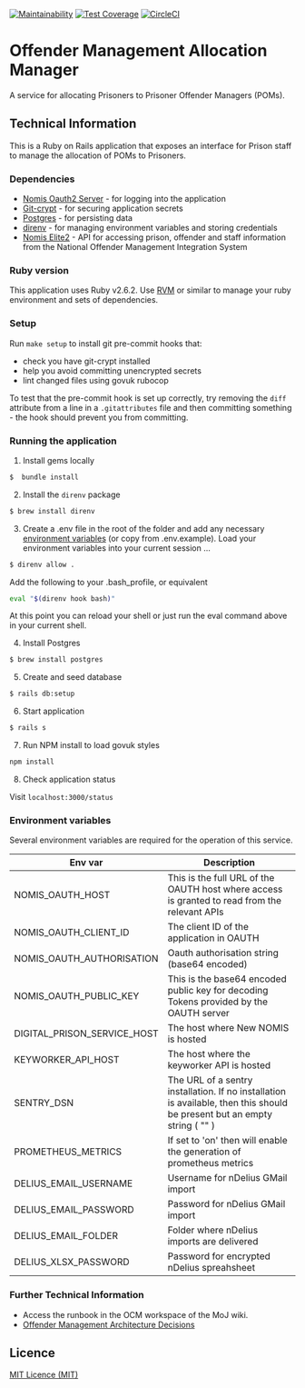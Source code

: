 [![Maintainability](https://api.codeclimate.com/v1/badges/00cf8469d692073171ce/maintainability)](https://codeclimate.com/github/ministryofjustice/offender-management-allocation-manager/maintainability) [![Test Coverage](https://api.codeclimate.com/v1/badges/00cf8469d692073171ce/test_coverage)](https://codeclimate.com/github/ministryofjustice/offender-management-allocation-manager/test_coverage) [![CircleCI](https://circleci.com/gh/ministryofjustice/offender-management-allocation-manager.svg?style=svg)](https://circleci.com/gh/ministryofjustice/offender-management-allocation-manager)

# Offender Management Allocation Manager

A service for allocating Prisoners to Prisoner Offender Managers (POMs).

## Technical Information

This is a Ruby on Rails application that exposes an interface for Prison staff
to manage the allocation of POMs to Prisoners.

### Dependencies

- [Nomis Oauth2 Server](https://github.com/ministryofjustice/nomis-oauth2-server) - for logging into the application
- [Git-crypt](https://github.com/AGWA/git-crypt) - for securing application secrets
- [Postgres](https://www.postgresql.org) - for persisting data
- [direnv](https://direnv.net/) - for managing environment variables and storing credentials
- [Nomis Elite2](https://github.com/ministryofjustice/elite2-api) - API for accessing prison, offender and staff information from the National Offender Management Integration System

### Ruby version

This application uses Ruby v2.6.2. Use [RVM](https://rvm.io/) or similar to manage your ruby environment and sets of dependencies.

### Setup

Run `make setup` to install git pre-commit hooks that:
- check you have git-crypt installed
- help you avoid committing unencrypted secrets
- lint changed files using govuk rubocop

To test that the pre-commit hook is set up correctly, try removing the `diff`
attribute from a line in a `.gitattributes` file and then committing something -
the hook should prevent you from committing.

### Running the application

1. Install gems locally

```sh
$  bundle install
```

2. Install the `direnv` package

```sh
$ brew install direnv
```

3. Create a .env file in the root of the folder and add any necessary [environment variables](#environment-variables) (or copy from .env.example). Load your environment variables into your current session ...

```sh
$ direnv allow .
```

Add the following to your .bash_profile, or equivalent

```sh
eval "$(direnv hook bash)"
```

At this point you can reload your shell or just run the eval command above in your current shell.

4. Install Postgres

```sh
$ brew install postgres
```

5. Create and seed database

```sh
$ rails db:setup
```

6. Start application

```sh
$ rails s
```

7. Run NPM install to load govuk styles

```sh
npm install
```

8. Check application status

Visit `localhost:3000/status`


### Environment variables

Several environment variables are required for the operation of this service.

| Env var  | Description  |
|---|---|
| NOMIS_OAUTH_HOST  |  This is the full URL of the OAUTH host where access is granted to read from the relevant APIs |
| NOMIS_OAUTH_CLIENT_ID | The client ID of the application in OAUTH |
| NOMIS_OAUTH_AUTHORISATION | Oauth authorisation string (base64 encoded) |
| NOMIS_OAUTH_PUBLIC_KEY  | This is the base64 encoded public key for decoding Tokens provided by the OAUTH server |
| DIGITAL_PRISON_SERVICE_HOST | The host where New NOMIS is hosted |
| KEYWORKER_API_HOST | The host where the keyworker API is hosted |
| SENTRY_DSN | The URL of a sentry installation. If no installation is available, then this should be present but an empty string ( "" )|
| PROMETHEUS_METRICS | If set to 'on' then will enable the generation of prometheus metrics |
| DELIUS_EMAIL_USERNAME | Username for nDelius GMail import |
| DELIUS_EMAIL_PASSWORD | Password for nDelius GMail import |
| DELIUS_EMAIL_FOLDER | Folder where nDelius imports are delivered |
| DELIUS_XLSX_PASSWORD | Password for encrypted nDelius spreahsheet |


### Further Technical Information

- Access the runbook in the OCM workspace of the MoJ wiki.
- [Offender Management Architecture Decisions](https://github.com/ministryofjustice/offender-management-architecture-decisions)

## Licence

[MIT Licence (MIT)](LICENCE)
